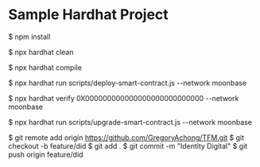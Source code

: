 # Sample Hardhat Project
$ npm install

$ npx hardhat clean

$ npx hardhat compile

$ npx hardhat run scripts/deploy-smart-contract.js --network moonbase

$ npx hardhat verify 0X000000000000000000000000000 --network moonbase

$ npx hardhat run scripts/upgrade-smart-contract.js --network moonbase

$ git remote add origin https://github.com/GregoryAchong/TFM.git
$ git checkout -b feature/did
$ git add .
$ git commit -m "Identity Digital"
$ git push origin feature/did

